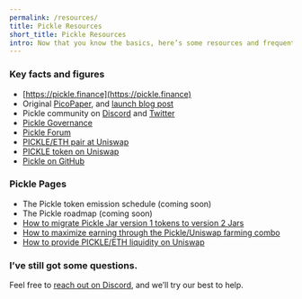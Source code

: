 ```yaml
---
permalink: /resources/
title: Pickle Resources
short_title: Pickle Resources
intro: Now that you know the basics, here’s some resources and frequently asked questions.
---
```


### Key facts and figures

- [https://pickle.finance](https://pickle.finance)
- Original [PicoPaper](https://pickle.finance/pickle-pico-paper-en.pdf), and [launch blog post](https://medium.com/@picklefinance/pickle-finance-launch-beea2eb8eacb)
- Pickle community on [Discord](http://discord.gg/gR85hmC) and [Twitter](https://twitter.com/picklefinance)
- [Pickle Governance](https://snapshot.page/#/pickle)
- [Pickle Forum](https://forum.pickle.finance)
- [PICKLE/ETH pair at Uniswap](https://uniswap.info/pair/0xdc98556Ce24f007A5eF6dC1CE96322d65832A819)
- [PICKLE token on Uniswap ](https://uniswap.info/token/0x429881672b9ae42b8eba0e26cd9c73711b891ca5)
- [Pickle on GitHub](http://github.com/pickle-finance/protocol)

### Pickle Pages

- The Pickle token emission schedule (coming soon)
- The Pickle roadmap (coming soon)
- [How to migrate Pickle Jar version 1 tokens to version 2 Jars](/pages/jar2-migration/)
- [How to maximize earning through the Pickle/Uniswap farming combo](/pages/uniswap-pickle/)
- [How to provide PICKLE/ETH liquidity on Uniswap](/pages/uniswap-liquidity/)

### I’ve still got some questions.

Feel free to [reach out on Discord](http://discord.gg/gR85hmC), and we’ll try our best to help.